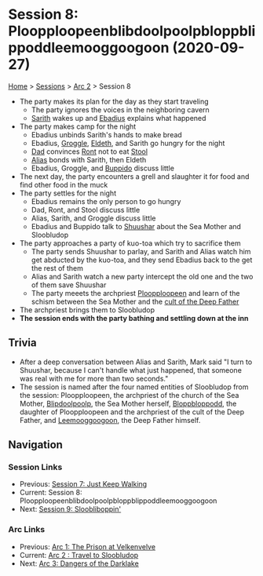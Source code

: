# Session 8: Ploopploopeenblibdoolpoolpbloppblippoddleemooggoogoon (2020-09-27)

[Home](../../README.md) > [Sessions](../info.md) > [Arc 2](info.md) > Session 8

* The party makes its plan for the day as they start traveling
    * The party ignores the voices in the neighboring cavern
    * [Sarith](../../characters/party/sarith.md) wakes up and [Ebadius](../../characters/pcs/ebadius.md) explains what happened
* The party makes camp for the night
    * Ebadius unbinds Sarith's hands to make bread
    * Ebadius, [Groggle](../../characters/pcs/groggle.md), [Eldeth](../../characters/party/eldeth.md), and Sarith go hungry for the night
    * [Dad](../../characters/pcs/dad.md) convinces [Ront](../../characters/party/stool.md) not to eat [Stool](../../characters/party/stool.md)
    * [Alias](../../characters/pcs/alias.md) bonds with Sarith, then Eldeth
    * Ebadius, Groggle, and [Buppido](../../characters/party/buppido.md) discuss little
* The next day, the party encounters a grell and slaughter it for food and find other food in the muck
* The party settles for the night
    * Ebadius remains the only person to go hungry
    * Dad, Ront, and Stool discuss little
    * Alias, Sarith, and Groggle discuss little
    * Ebadius and Buppido talk to [Shuushar](../../characters/shuushar.md) about the Sea Mother and Sloobludop
* The party approaches a party of kuo-toa which try to sacrifice them
    * The party sends Shuushar to parlay, and Sarith and Alias watch him get abducted by the kuo-toa, and they send Ebadius back to the get the rest of them
    * Alias and Sarith watch a new party intercept the old one and the two of them save Shuushar
    * The party meeets the archpriest [Ploopploopeen](../../characters/sloobludop/ploopploopeen.md) and learn of the schism between the Sea Mother and the [cult of the Deep Father](../../lore/organizations/deepfather.md)
* The archpriest brings them to Sloobludop
* **The session ends with the party bathing and settling down at the inn**

## Trivia
* After a deep conversation between Alias and Sarith, Mark said "I turn to Shuushar, because I can't handle what just happened, that someone was real with me for more than two seconds."
* The session is named after the four named entities of Sloobludop from the session: Ploopploopeen, the archpriest of the church of the Sea Mother, [Blipdoolpoolp](../../lore/gods/blipdoolpoolp.md), the Sea Mother herself, [Bloppbloppodd](../../characters/sloobludop/bloppblippodd.md), the daughter of Ploopploopeen and the archpriest of the cult of the Deep Father, and [Leemooggoogoon](../../lore/demon_lords/demogorgon.md), the Deep Father himself.

## Navigation
### Session Links
* Previous: [Session 7: Just Keep Walking](session07-2020-09-13.md)
* Current: Session 8: Ploopploopeenblibdoolpoolpbloppblippoddleemooggoogoon
* Next: [Session 9: Sloobliboppin'](session09-2020-11-01.md)

### Arc Links
* Previous: [Arc 1: The Prison at Velkenvelve](../arc01/info.md)
* Current: [Arc 2 : Travel to Sloobludop](info.md)
* Next: [Arc 3: Dangers of the Darklake](../arc03/info.md)

